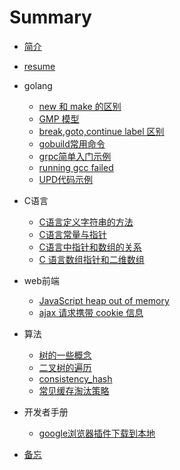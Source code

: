 # Summary

+ [简介](README.md)

+ [resume](resume.md)

+ golang
    + [new 和 make 的区别](go/new_make_difference.md)
    + [GMP 模型](go/gmp_model.md)
    + [break,goto,continue label 区别](go/break_continue_goto_label.md)
    + [gobuild常用命令](go/gobuild常用命令.md)
    + [grpc简单入门示例](go/grpc_demo.md)
    + [running gcc failed](go/build_running_gcc_failed.md)
    + [UPD代码示例](go/upd_demo.md)

+ C语言
    + [C语言定义字符串的方法](c/定义字符串的方法.md)
    + [C语言常量与指针](c/常量与指针.md)
    + [C语言中指针和数组的关系](c/数组和指针的关系.md)
    + [C 语言数组指针和二维数组](c/数组指针和二维数组.md)


+ web前端
    + [JavaScript heap out of memory](frontend/node_oom.md)
    + [ajax 请求携带 cookie 信息](frontend/ajax_req_add_cookie.md)


+ 算法
    + [树的一些概念](data_structures_and_algorithms/tree_definition.md)
    + [二叉树的遍历](data_structures_and_algorithms/binary_tree.md)
    + [consistency_hash](data_structures_and_algorithms/consistent_hash.md)
    + [常见缓存淘汰策略](data_structures_and_algorithms/常见缓存淘汰策略.md)


+ 开发者手册
    + [google浏览器插件下载到本地](developer_manual/googe-plugin-download.md)


+ [备忘](memo.md)




